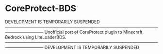 # CoreProtect-BDS
DEVELOPMENT IS TEMPORARILY SUSPENDED  
—————————————————————————————————————————————
Unofficial port of CoreProtect plugin to Minecraft Bedrock using LiteLoaderBDS.  
————————————————————————————————————————————— 
DEVELOPMENT IS TEMPORARILY SUSPENDED
